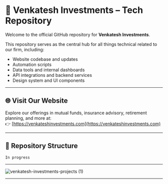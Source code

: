 # 💼 Venkatesh Investments – Tech Repository

Welcome to the official GitHub repository for **Venkatesh Investments**.

This repository serves as the central hub for all things technical related to our firm, including:
- Website codebase and updates
- Automation scripts
- Data tools and internal dashboards
- API integrations and backend services
- Design system and UI components

---

## 🌐 Visit Our Website
Explore our offerings in mutual funds, insurance advisory, retirement planning, and more at:  
👉 [https://venkateshinvestments.com](https://venkateshinvestments.com)

---

## 📁 Repository Structure

`In progress`

---

![venkatesh-investments-projects (1)](https://github.com/user-attachments/assets/d949e06a-b5ba-47e0-8207-4f4c2abdabdc)

---
